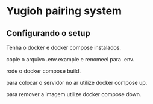 # Yugioh pairing system

## Configurando o setup

Tenha o docker e docker compose instalados.

copie o arquivo .env.example e renomeei para .env.

rode o docker compose build.

para colocar o servidor no ar utilize docker compose up.

para remover a imagem utilize docker compose down.
